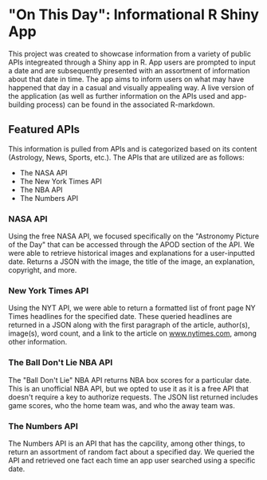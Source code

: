 # "On This Day": Informational R Shiny App

This project was created to showcase information from a variety of public APIs integreated through a Shiny app in R. App users are prompted to input a date and are subsequently presented with an assortment of information about that date in time. The app aims to inform users on what may have happened that day in a casual and visually appealing way. A live version of the application (as well as further information on the APIs used and app-building process) can be found in the associated R-markdown.

## Featured APIs
This information is pulled from APIs and is categorized based on its content (Astrology, News, Sports, etc.). The APIs that are utilized are as follows:
  - The NASA API
  - The New York Times API
  - The NBA API
  - The Numbers API

### NASA API
Using the free NASA API, we focused specifically on the "Astronomy Picture of the Day" that can be accessed through the APOD section of the API. We were able to retrieve historical images and explanations for a user-inputted date. Returns a JSON with the image, the title of the image, an explanation, copyright, and more.

### New York Times API
Using the NYT API, we were able to return a formatted list of front page NY Times headlines for the specified date. These queried headlines are returned in a JSON along with the first paragraph of the article, author(s), image(s), word count, and a link to the article on www.nytimes.com, among other information.

### The Ball Don't Lie NBA API
The "Ball Don't Lie" NBA API returns NBA box scores for a particular date. This is an unofficial NBA API, but we opted to use it as it is a free API that doesn't require a key to authorize requests. The JSON list returned includes game scores, who the home team was, and who the away team was.

### The Numbers API
The Numbers API is an API that has the capcility, among other things, to return an assortment of random fact about a specified day. We queried the API and retrieved one fact each time an app user searched using a specific date.
